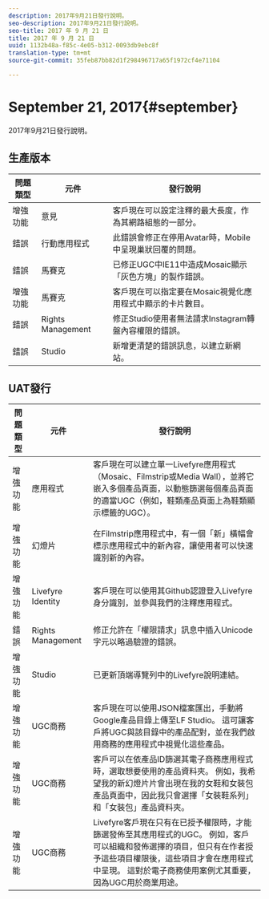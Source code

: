 ```yaml
---
description: 2017年9月21日發行說明。
seo-description: 2017年9月21日發行說明。
seo-title: 2017 年 9 月 21 日
title: 2017 年 9 月 21 日
uuid: 1132b48a-f85c-4e05-b312-0093db9ebc8f
translation-type: tm+mt
source-git-commit: 35feb87bb82d1f298496717a65f1972cf4e71104

---
```



# September 21, 2017{#september}

2017年9月21日發行說明。

## 生產版本

| **問題類型** | **元件** | **發行說明** |
|---|---|---|
| 增強功能 | 意見 | 客戶現在可以設定注釋的最大長度，作為其網路組態的一部分。 |
| 錯誤 | 行動應用程式 | 此錯誤會修正在停用Avatar時，Mobile中呈現巢狀回覆的問題。 |
| 錯誤 | 馬賽克 | 已修正UGC中IE11中造成Mosaic顯示「灰色方塊」的製作錯誤。 |
| 增強功能 | 馬賽克 | 客戶現在可以指定要在Mosaic視覺化應用程式中顯示的卡片數目。 |
| 錯誤 | Rights Management | 修正Studio使用者無法請求Instagram轉盤內容權限的錯誤。 |
| 錯誤 | Studio | 新增更清楚的錯誤訊息，以建立新網站。 |

## UAT發行

| **問題類型** | **元件** | **發行說明** |
|---|---|---|
| 增強功能 | 應用程式 | 客戶現在可以建立單一Livefyre應用程式（Mosaic、Filmstrip或Media Wall），並將它嵌入多個產品頁面，以動態篩選每個產品頁面的適當UGC（例如，鞋類產品頁面上為鞋類顯示標籤的UGC）。 |
| 增強功能 | 幻燈片 | 在Filmstrip應用程式中，有一個「新」橫幅會標示應用程式中的新內容，讓使用者可以快速識別新的內容。 |
| 增強功能 | Livefyre Identity | 客戶現在可以使用其Github認證登入Livefyre身分識別，並參與我們的注釋應用程式。 |
| 錯誤 | Rights Management | 修正允許在「權限請求」訊息中插入Unicode字元以略過驗證的錯誤。 |
| 增強功能 | Studio | 已更新頂端導覽列中的Livefyre說明連結。 |
| 增強功能 | UGC商務 | 客戶現在可以使用JSON檔案匯出，手動將Google產品目錄上傳至LF Studio。 這可讓客戶將UGC與該目錄中的產品配對，並在我們啟用商務的應用程式中視覺化這些產品。 |
| 增強功能 | UGC商務 | 客戶可以在依產品ID篩選其電子商務應用程式時，選取想要使用的產品資料夾。 例如，我希望我的新幻燈片片會出現在我的女鞋和女裝包產品頁面中，因此我只會選擇「女裝鞋系列」和「女裝包」產品資料夾。 |
| 增強功能 | UGC商務 | Livefyre客戶現在只有在已授予權限時，才能篩選發佈至其應用程式的UGC。 例如，客戶可以組織和發佈選擇的項目，但只有在作者授予這些項目權限後，這些項目才會在應用程式中呈現。 這對於電子商務使用案例尤其重要，因為UGC用於商業用途。 |


